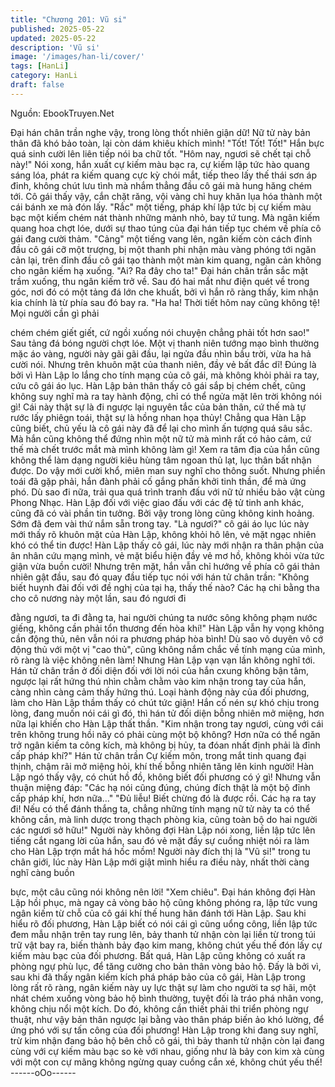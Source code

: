 ```yaml
---
title: "Chương 201: Vũ si"
published: 2025-05-22
updated: 2025-05-22
description: 'Vũ si'
image: '/images/han-li/cover/'
tags: [HanLi]
category: HanLi
draft: false
---
```


Nguồn: EbookTruyen.Net

Đại hán chân trần nghe vậy, trong lòng thốt nhiên giận dữ! Nữ tử
này bản thân đã khó bảo toàn, lại còn dám khiêu khích mình!
"Tốt! Tốt! Tốt!"
Hắn bực quá sinh cười lên liên tiếp nói ba chữ tốt.
"Hôm nay, ngươi sẽ chết tại chỗ này!"
Nói xong, hắn xuất cự kiếm màu bạc ra, cự kiếm lập tức hào
quang sáng lóa, phát ra kiếm quang cực kỳ chói mắt, tiếp theo lấy
thế thái sơn áp đỉnh, không chút lưu tình mà nhắm thẳng đầu cô
gái mà hung hăng chém tới.
Cô gái thấy vậy, cắn chặt răng, vội vàng chỉ huy khăn lụa hóa
thành một cái bánh xe mà đón lấy.
"Rắc" một tiếng, pháp khí lập tức bị cự kiếm màu bạc một kiếm
chém nát thành những mảnh nhỏ, bay tứ tung. Mà ngân kiếm
quang hoa chợt lóe, dưới sự thao túng của đại hán tiếp tục chém
về phía cô gái đang cười thảm.
"Cảng" một tiếng vang lên, ngân kiếm còn cách đỉnh đầu cô gái
cỡ một trượng, bị một thanh phi nhận màu vàng phóng tới ngăn
cản lại, trên đỉnh đầu cô gái tạo thành một màn kim quang, ngăn
cản không cho ngân kiếm hạ xuống.
"Ai? Ra đây cho ta!" Đại hán chân trần sắc mặt trầm xuống, thu
ngân kiếm trở về. Sau đó hai mắt như điện quét về trong góc, nơi
đó có một tảng đá lớn che khuất, bởi vì hắn rõ ràng thấy, kim
nhận kia chính là từ phía sau đó bay ra.
"Ha ha! Thời tiết hôm nay cũng không tệ! Mọi người cần gì phải

chém chém giết giết, cứ ngồi xuống nói chuyện chẳng phải tốt
hơn sao!" Sau tảng đá bóng người chợt lóe. Một vị thanh niên
tướng mạo bình thường mặc áo vàng, người này gãi gãi đầu, lại
ngửa đầu nhìn bầu trời, vừa ha hả cười nói.
Nhưng trên khuôn mặt của thanh niên, đầy vẻ bất đắc dĩ! Đúng là
bởi vì Hàn Lập lo lắng cho tính mạng của cô gái, mà không khỏi
phải ra tay, cứu cô gái áo lục.
Hàn Lập bản thân thấy cô gái sắp bị chém chết, cũng không suy
nghĩ mà ra tay hành động, chỉ có thể ngửa mặt lên trời không nói
gì! Cái này thật sự là đi ngược lại nguyên tắc của bản thân, cứ
thế mà tự rước lấy phiêgn toái, thật sự là hồng nhan họa thủy!
Chẳng qua Hàn Lập cũng biết, chủ yếu là cô gái này đã để lại cho
mình ấn tượng quá sâu sắc. Mà hắn cũng không thể đứng nhìn
một nữ tử mà mình rất có hảo cảm, cứ thế mà chết trước mắt mà
mình không làm gì! Xem ra tâm địa của hắn cũng không thể làm
dạng người kiêu hùng tâm ngoan thủ lạt, lục thân bất nhận được.
Do vậy mới cười khổ, miên man suy nghĩ cho thông suốt.
Nhưng phiền toái đã gặp phải, hắn đành phải cố gắng phấn khởi
tinh thần, để mà ứng phó. Dù sao đi nữa, trải qua quá trình tranh
đấu với nữ tử nhiều bảo vật cùng Phong Nhạc. Hàn Lập đối với
việc giao đấu với các đệ tử tinh anh khác, cũng đã có vài phần tin
tưởng. Bởi vậy trong lòng cũng không kinh hoảng. Sớm đã đem
vài thứ nắm sẵn trong tay.
"Là ngươi?" cô gái áo lục lúc này mới thấy rõ khuôn mặt của Hàn
Lập, không khỏi hô lên, vẻ mặt ngạc nhiên khó có thể tin được!
Hàn Lập thấy cô gái, lúc này mới nhận ra thân phận của ân nhân
cứu mạng mình, vẻ mặt biểu hiện đầy vẻ mơ hồ, không khỏi vừa
tức giận vừa buồn cười!
Nhưng trên mặt, hắn vẫn chỉ hướng về phía cô gái thản nhiên gật
đầu, sau đó quay đầu tiếp tục nói với hán tử chân trần:
"Không biết huynh đài đối với đề nghị của tại hạ, thấy thế nào?
Các hạ chi bằng tha cho cô nương này một lần, sau đó ngươi đi

đằng ngươi, ta đi đằng ta, hai người chúng ta nước sông không
phạm nước giếng, không cần phải tổn thương đến hòa khí!"
Hàn Lập vẫn hy vọng không cần động thủ, nên vẫn nói ra phương
pháp hòa bình! Dù sao vô duyên vô cớ động thủ với một vị "cao
thủ", cũng không nắm chắc về tính mạng của mình, rõ ràng là việc
không nên làm!
Nhưng Hàn Lập vạn vạn lần không nghĩ tới. Hán tử chân trần ở
đối diện đối với lời nói của hắn cxung không bận tâm, ngược lại
rất hứng thú nhìn chằm chằm vào kim nhận trong tay của hắn,
càng nhìn càng cảm thấy hứng thú.
Loại hành động này của đối phương, làm cho Hàn Lập thầm thấy
có chút tức giận! Hắn cố nén sự khó chịu trong lòng, đang muốn
nói cái gì đó, thì hán tử đối diện bỗng nhiên mở miệng, hơn nữa
lại khiến cho Hàn Lập thất thần.
"Kim nhận trong tay ngươi, cùng với cái trên không trung hồi nãy
có phải cùng một bộ không? Hơn nữa có thể ngăn trở ngân kiếm
ta công kích, mà không bị hủy, ta đóan nhất định phải là đỉnh cấp
pháp khí?" Hán tử chân trần Cự kiếm môn, trong mắt tinh quang
đại thịnh, chậm rãi mở miệng hỏi, khí thế bỗng nhiên tăng lên kinh
người!
Hàn Lập ngó thấy vậy, có chút hồ đồ, không biết đối phương có ý
gì! Nhưng vẫn thuận miệng đáp:
"Các hạ nói cũng đúng, chúng đích thật là một bộ đỉnh cấp pháp
khí, hơn nữa…"
"Đủ liễu! Biết chừng đó là được rồi. Các hạ ra tay đi! Nếu có thể
đánh thắng ta, chẳng những tính mạng nữ tử này ta có thể không
cần, mà linh dược trong thạch phòng kia, cũng toàn bộ do hai
người các ngươi sở hữu!" Người này không đợi Hàn Lập nói
xong, liền lập tức lên tiếng cắt ngang lời của hắn, sau đó vẻ mặt
đầy sự cuồng nhiệt nói ra làm cho Hàn Lập trợn mắt há hốc mồm!
Người này đích thị là "Vũ si!" trong tu chân giới, lúc này Hàn Lập
mới giật mình hiểu ra điều này, nhất thời càng nghĩ càng buồn

bực, một câu cũng nói không nên lời!
"Xem chiêu".
Đại hán không đợi Hàn Lập hồi phục, mà ngay cả vòng bảo hộ
cũng không phóng ra, lập tức vung ngân kiếm từ chỗ của cô gái
khí thế hung hãn đánh tới Hàn Lập.
Sau khi hiểu rõ đối phương, Hàn Lập biết có nói cái gì cũng uổng
công, liền lập tức đem mẫu nhận trên tay rung lên, bảy thanh tử
nhận còn lại liền từ trong túi trữ vật bay ra, biến thành bảy đạo
kim mang, không chút yếu thế đón lấy cự kiếm màu bạc của đối
phương.
Bất quá, Hàn Lập cũng không có xuất ra phòng ngự phù lục, để
tăng cường cho bản thân vòng bảo hộ.
Đấy là bởi vì, sau khi đã thấy ngân kiếm kích phá pháp bảo của
cô gái, Hàn Lập trong lòng rất rõ ràng, ngân kiếm này uy lực thật
sự làm cho người ta sợ hãi, một nhát chém xuống vòng bảo hộ
bình thường, tuyệt đối là tráo phá nhân vong, không chịu nổi một
kích. Do đó, không cần thiết phải thi triển phòng ngự thuật, như
vậy bản thân ngược lại bằng vào thân pháp biến ảo khó lường,
để ứng phó với sự tấn công của đối phương!
Hàn Lập trong khi đang suy nghĩ, trừ kim nhận đang bảo hộ bên
chỗ cô gái, thì bảy thanh tử nhận còn lại đang cùng với cự kiếm
màu bạc so kè với nhau, giống như là bảy con kim xà cùng với
một con cự mãng không ngừng quay cuồng cắn xé, không chút
yếu thế!
------oOo------
